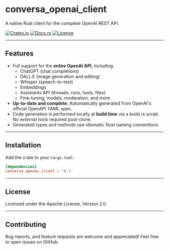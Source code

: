 # conversa_openai_client

A native Rust client for the complete OpenAI REST API.

[![Crates.io](https://img.shields.io/crates/v/conversa_openai_client.svg)](https://crates.io/crates/conversa_openai_client)
[![Docs.rs](https://docs.rs/conversa_openai_client/badge.svg)](https://docs.rs/conversa_openai_client)
[![License](https://img.shields.io/crates/l/conversa_openai_client.svg)](./LICENSE)

---

## Features

- Full support for the **entire OpenAI API**, including:
  - ChatGPT (chat completions)
  - DALL·E (image generation and editing)
  - Whisper (speech-to-text)
  - Embeddings
  - Assistants API (threads, runs, tools, files)
  - Fine-tuning, models, moderation, and more
- **Up-to-date and complete**: Automatically generated from OpenAI's official OpenAPI YAML spec.
- Code generation is performed locally at **build time** via a build.rs script. No external tools required post-clone.
- Generated types and methods use idiomatic Rust naming conventions

---

## Installation

Add the crate to your `Cargo.toml`:

```toml
[dependencies]
conversa_openai_client = "0.1"
```

---

## License

Licensed under the Apache License, Version 2.0.

---

## Contributing

Bug reports, and feature requests are welcome and appreciated!
Feel free to open issues on GitHub.